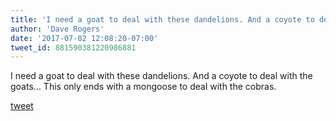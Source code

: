 ```yaml
---
title: 'I need a goat to deal with these dandelions. And a coyote to deal with the...'
author: 'Dave Rogers'
date: '2017-07-02 12:08:20-07:00'
tweet_id: 881590381220986881
---
```

I need a goat to deal with these dandelions. And a coyote to deal with the goats... This only ends with a mongoose to deal with the cobras.

[tweet](https://twitter.com/yukondude/status/881590381220986881)